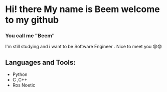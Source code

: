 # Hi! there My name is Beem welcome to my github
### You call me "Beem"
 I'm still studying and i want to be Software Engineer . 
 Nice to meet you 😎😎 

## Languages and Tools:
- Python 
- C ,C++
- Ros Noetic
